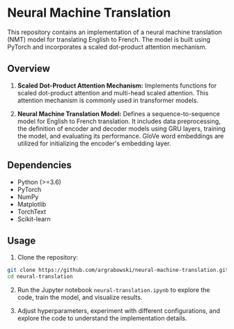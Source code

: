 # Neural Machine Translation

This repository contains an implementation of a neural machine translation (NMT) model for translating English to French. The model is built using PyTorch and incorporates a scaled dot-product attention mechanism.

## Overview

1. **Scaled Dot-Product Attention Mechanism:** Implements functions for scaled dot-product attention and multi-head scaled attention. This attention mechanism is commonly used in transformer models.

2. **Neural Machine Translation Model:** Defines a sequence-to-sequence model for English to French translation. It includes data preprocessing, the definition of encoder and decoder models using GRU layers, training the model, and evaluating its performance. GloVe word embeddings are utilized for initializing the encoder's embedding layer.

## Dependencies

- Python (>=3.6)
- PyTorch
- NumPy
- Matplotlib
- TorchText
- Scikit-learn

## Usage

1. Clone the repository:

```bash
git clone https://github.com/argrabowski/neural-machine-translation.git
cd neural-translation
```

2. Run the Jupyter notebook `neural-translation.ipynb` to explore the code, train the model, and visualize results.

3. Adjust hyperparameters, experiment with different configurations, and explore the code to understand the implementation details.
